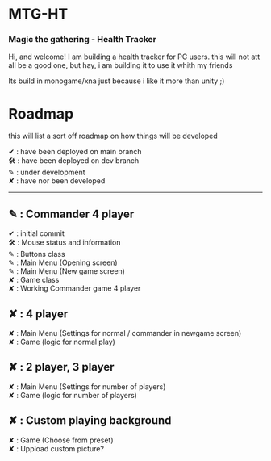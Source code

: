 # MTG-HT
### Magic the gathering - Health Tracker

Hi, and welcome!
I am building a health tracker for PC users. this will not att all be a good one, but hay, i am building it to use it whith my friends

Its build in monogame/xna just because i like it more than unity ;)

# Roadmap
this will list a sort off roadmap on how things will be developed

✔ : have been deployed on main branch  
🛠 : have been deployed on dev branch  
✎ : under development  
✘ : have nor been developed  

---

## ✎ : Commander 4 player  
✔ : initial commit  
🛠 : Mouse status and information  
✎ : Buttons class  
✎ : Main Menu (Opening screen)  
✎ : Main Menu (New game screen)  
✘ : Game class  
✘ : Working Commander game 4 player  

## ✘ : 4 player
✘ : Main Menu (Settings for normal / commander in newgame screen)  
✘ : Game (logic for normal play)  

## ✘ : 2 player, 3 player
✘ : Main Menu (Settings for number of players)  
✘ : Game (logic for number of players)  

## ✘ : Custom playing background
✘ : Game (Choose from preset)  
✘ : Uppload custom picture?